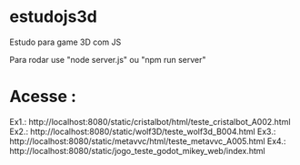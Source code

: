 # estudojs3d
Estudo para game 3D com JS

Para rodar use "node server.js" ou "npm run server"

# Acesse :
Ex1.: http://localhost:8080/static/cristalbot/html/teste_cristalbot_A002.html
Ex2.: http://localhost:8080/static/wolf3D/teste_wolf3d_B004.html
Ex3.: http://localhost:8080/static/metavvc/html/teste_metavvc_A005.html
Ex4.: http://localhost:8080/static/jogo_teste_godot_mikey_web/index.html